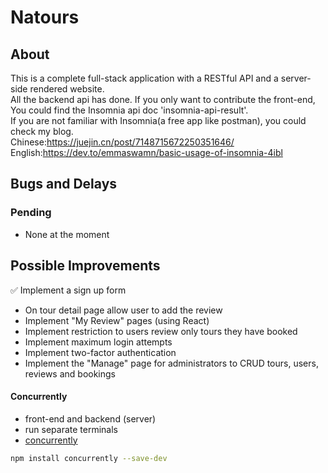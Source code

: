 # Natours

## About

This is a complete full-stack application with a RESTful API and a server-side rendered website.  
All the backend api has done. If you only want to contribute the front-end, You could find the Insomnia api doc 'insomnia-api-result'.  
If you are not familiar with Insomnia(a free app like postman), you could  
check my blog.  
Chinese:https://juejin.cn/post/7148715672250351646/  
English:https://dev.to/emmaswamn/basic-usage-of-insomnia-4ibl

## Bugs and Delays

### Pending

- None at the moment

## Possible Improvements

:white_check_mark: Implement a sign up form

- On tour detail page allow user to add the review
- Implement "My Review" pages (using React)
- Implement restriction to users review only tours they have booked
- Implement maximum login attempts
- Implement two-factor authentication
- Implement the "Manage" page for administrators to CRUD tours, users, reviews and bookings

#### Concurrently

- front-end and backend (server)
- run separate terminals
- [concurrently](https://www.npmjs.com/package/concurrently)

```sh
npm install concurrently --save-dev

```
